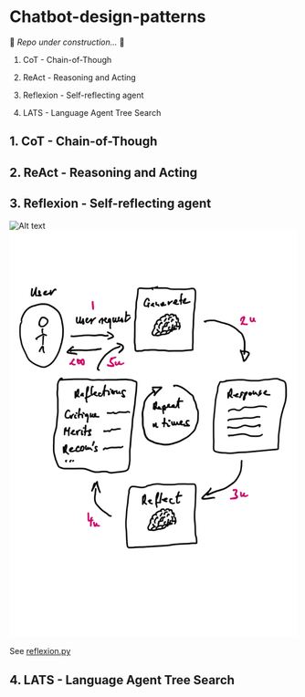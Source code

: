 # Chatbot-design-patterns

🚧 *Repo under construction...* 🦺


1. CoT - Chain-of-Though

2. ReAct - Reasoning and Acting

3. Reflexion - Self-reflecting agent

4. LATS - Language Agent Tree Search





## 1. CoT - Chain-of-Though

## 2. ReAct - Reasoning and Acting

## 3. Reflexion - Self-reflecting agent

![Alt text](Reflection)
<img src="./assets/reflection.svg">

See [reflexion.py](https://github.com/szalmaf/Chatbot-design-patterns/blob/main/reflexion.py)

## 4. LATS - Language Agent Tree Search

